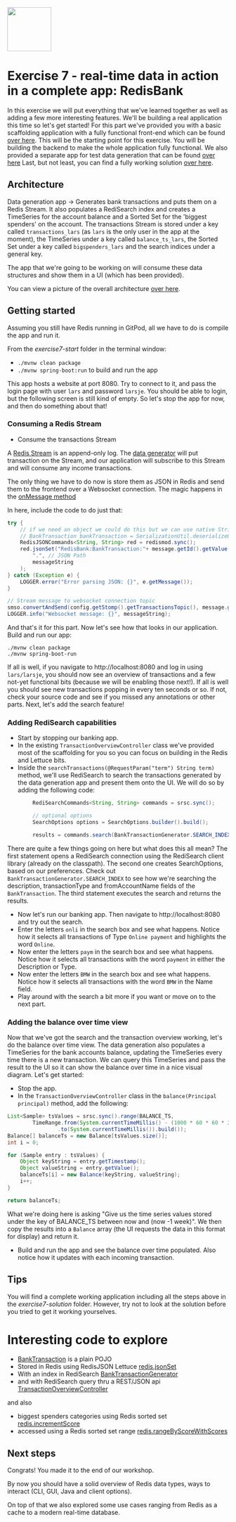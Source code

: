 <img src="../img/redis-logo-full-color-rgb.png" height=100/>

# Exercise 7 - real-time data in action in a complete app: RedisBank

In this exercise we will put everything that we've learned together as well as adding a few more interesting features. We'll be building a real application this time so let's get started! For this part we've provided you with a basic scaffolding application with a fully functional front-end which can be found [over here](exercise7-start/). This will be the starting point for this exercise. You will be building the backend to make the whole application fully functional. We also provided a separate app for test data generation that can be found [over here](exercise7-datageneration) Last, but not least, you can find a fully working solution [over here](exercise7-solution).

## Architecture
Data generation app -> Generates bank transactions and puts them on a Redis Stream. It also populates a RediSearch index and creates a TimeSeries for the account balance and a Sorted Set for the 'biggest spenders' on the account. The transactions Stream is stored under a key called `transactions_lars` (as `lars` is the only user in the app at the moment), the TimeSeries under a key called `balance_ts_lars`, the Sorted Set under a key called `bigspenders_lars` and the search indices under a general key. 

The app that we're going to be working on will consume these data structures and show them in a UI (which has been provided).

You can view a picture of the overall architecture [over here](../img/architecture.png).

## Getting started

Assuming you still have Redis running in GitPod, all we have to do is compile the app and run it.

From the *exercise7-start* folder in the terminal window:

- `./mvnw clean package` 
- `./mvnw spring-boot:run` to build and run the app

This app hosts a website at port 8080. Try to connect to it, and pass the login page with user `lars` and password `larsje`. You should be able to login, but the following screen is still kind of empty. So let's stop the app for now, and then do something about that!

### Consuming a Redis Stream
* Consume the transactions Stream

A [Redis Stream](https://redis.io/topics/streams-intro) is an append-only log. The [data generator](https://github.com/ruurdk/redisbank/blob/basicstart/src/main/java/com/redislabs/demos/redisbank/transactions/BankTransactionGenerator.java#L117) will put transaction on the Stream, and our application will subscribe to this Stream and will consume any income transactions.

The only thing we have to do now is store them as JSON in Redis and send them to the frontend over a Websocket connection. The magic happens in the [onMessage method](https://github.com/ruurdk/redisbank/blob/basicstart/src/main/java/com/redislabs/demos/redisbank/transactions/BankTransactionForwarder.java#L57)

In here, include the code to do just that:
```java
try {
    // if we need an object we could do this but we can use native String/JSON as well
    // BankTransaction bankTransaction = SerializationUtil.deserializeObject(messageString, BankTransaction.class);
    RedisJSONCommands<String, String> red = redismod.sync();
    red.jsonSet("RedisBank:BankTransaction:"+ message.getId().getValue(),
        ".", // JSON Path
        messageString
    );
} catch (Exception e) {
    LOGGER.error("Error parsing JSON: {}", e.getMessage());
}

// Stream message to websocket connection topic
smso.convertAndSend(config.getStomp().getTransactionsTopic(), message.getValue());
LOGGER.info("Websocket message: {}", messageString);
```

And that's it for this part. Now let's see how that looks in our application. Build and run our app:

```
./mvnw clean package
./mvnw spring-boot-run
```

If all is well, if you navigate to http://localhost:8080 and log in using `lars/larsje`, you should now see an overview of transactions and a few not-yet functional bits (because we will be enabling those next!). If all is well you should see new transactions popping in every ten seconds or so. If not, check your source code and see if you missed any annotations or other parts. Next, let's add the search feature! 

### Adding RediSearch capabilities

* Start by stopping our banking app.
* In the existing `TransactionOverviewController` class we've provided most of the scaffolding for you so you can focus on building in the Redis and Lettuce bits.
* Inside the `searchTransactions(@RequestParam("term") String term)` method, we'll use RediSearch to search the transactions generated by the data generation app and present them onto the UI. We will do so by adding the following code:


```java
        RediSearchCommands<String, String> commands = srsc.sync();

        // optional options
        SearchOptions options = SearchOptions.builder().build();

        results = commands.search(BankTransactionGenerator.SEARCH_INDEX, term, options);
```

There are quite a few things going on here but what does this all mean? The first statement opens a RediSearch connection using the RediSearch client library (already on the classpath). The second one creates SearchOptions, based on our preferences. Check out `BankTransactionGenerator.SEARCH_INDEX` to see how we're searching the description, transactionType and fromAccountName fields of the `BankTransaction`. 
The third statement executes the search and returns the results. 

* Now let's run our banking app. Then navigate to http://localhost:8080 and try out the search. 
* Enter the letters `onli` in the search box and see what happens. Notice how it selects all transactions of Type `Online payment` and highlights the word `Online`.
* Now enter the letters `paym` in the search box and see what happens. Notice how it selects all transactions with the word `payment` in either the Description or Type.
* Now enter the letters `BMW` in the search box and see what happens. Notice how it selects all transactions with the word `BMW` in the Name field.
* Play around with the search a bit more if you want or move on to the next part.

### Adding the balance over time view

Now that we've got the search and the transaction overview working, let's do the balance over time view. The data generation also populates a TimeSeries for the bank accounts balance, updating the TimeSeries every time there is a new transaction. We can query this TimeSeries and pass the result to the UI so it can show the balance over time in a nice visual diagram. Let's get started:

* Stop the app.
* In the `TransactionOverviewController` class in the `balance(Principal principal)` method, add the following:

```java
List<Sample> tsValues = srsc.sync().range(BALANCE_TS,
        TimeRange.from(System.currentTimeMillis() - (1000 * 60 * 60 * 24 * 7))
                .to(System.currentTimeMillis()).build());
Balance[] balanceTs = new Balance[tsValues.size()];
int i = 0;

for (Sample entry : tsValues) {
    Object keyString = entry.getTimestamp();
    Object valueString = entry.getValue();
    balanceTs[i] = new Balance(keyString, valueString);
    i++;
}

return balanceTs;
```

What we're doing here is asking "Give us the time series values stored under the key of BALANCE_TS between now and (now -1 week)". We then copy the results into a `Balance` array (the UI requests the data in this format for display) and return it. 

* Build and run the app and see the balance over time populated. Also notice how it updates with each incoming transaction.



## Tips

You will find a complete working application including all the steps above in the *exercise7-solution* folder. However, try not to look at the solution before you tried to get it working yourselves.

# Interesting code to explore

- [BankTransaction](https://github.com/ruurdk/redisbank/blob/basic/src/main/java/com/redislabs/demos/redisbank/transactions/BankTransaction.java) is a plain POJO
- Stored in Redis using RedisJSON Lettuce [redis.jsonSet](https://github.com/ruurdk/redisbank/blob/442905b1c47bf045a12f288d4af932740e5a0b51/src/main/java/com/redislabs/demos/redisbank/transactions/BankTransactionForwarder.java#L65)  
- With an index in RediSearch [BankTransactionGenerator](https://github.com/ruurdk/redisbank/blob/442905b1c47bf045a12f288d4af932740e5a0b51/src/main/java/com/redislabs/demos/redisbank/transactions/BankTransactionGenerator.java#L87)
- and with RediSearch query thru a REST/JSON api [TransactionOverviewController](https://github.com/ruurdk/redisbank/blob/442905b1c47bf045a12f288d4af932740e5a0b51/src/main/java/com/redislabs/demos/redisbank/transactions/TransactionOverviewController.java#L99)

and also
- biggest spenders categories using Redis sorted set [redis.incrementScore](https://github.com/ruurdk/redisbank/blob/442905b1c47bf045a12f288d4af932740e5a0b51/src/main/java/com/redislabs/demos/redisbank/transactions/BankTransactionGenerator.java#L162)
- accessed using a Redis sorted set range [redis.rangeByScoreWithScores](https://github.com/ruurdk/redisbank/blob/442905b1c47bf045a12f288d4af932740e5a0b51/src/main/java/com/redislabs/demos/redisbank/transactions/TransactionOverviewController.java#L81)

## Next steps

Congrats! You made it to the end of our workshop.

By now you should have a solid overview of Redis data types, ways to interact (CLI, GUI, Java and client options). 

On top of that we also explored some use cases ranging from Redis as a cache to a modern real-time database.